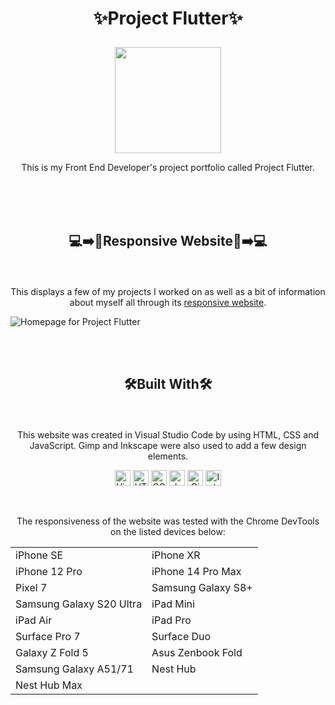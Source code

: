 # <p align="center">✨Project Flutter✨</p>

<p align="center"><img src="https://github.com/user-attachments/assets/cdeb55aa-f926-4325-9b85-8c2c0f5f59c0" style="height: 170px;"></p>

<p align="center">This is my Front End Developer's project portfolio called Project Flutter.</p>

<br>
<br>
<br>

## <p align="center">💻➡️📱Responsive Website📱➡️💻</p>

<br>

<p align="center">This displays a few of my projects I worked on as well as a bit of information about myself all through its <a href="https://courressa.github.io/">responsive website</a>.</p>

![Homepage for Project Flutter](https://github.com/user-attachments/assets/42e6d08a-a13d-4c59-a699-a86aa3475c06)


<br>
<br>

## <p align="center">🛠️Built With🛠️</p>

<br>

<p align="center">This website was created in Visual Studio Code by using HTML, CSS and JavaScript. Gimp and Inkscape were also used to add a few design elements.
</p>

<p align="center"> <img src="https://github.com/Courressa/SunCon/assets/169003750/2aba3cad-81db-4cc2-978a-a88c0afbcce1" alt="Visual Studio Code icon" style="height: 25px;">  <img src="https://github.com/Courressa/SunCon/assets/169003750/bb3f98e3-b54c-40cf-8d6d-8031ede53493" alt="HTML icon" style="height: 25px;">  <img src="https://github.com/Courressa/SunCon/assets/169003750/757fb538-1479-422a-9554-285a87bf4e4f" alt="CCS icon" style="height: 25px;"> 
<img src="https://github.com/user-attachments/assets/0919a98a-1ab5-4e62-a4cf-822d81f2593c" alt="JavaScript icon" style="height: 25px;"> <img src="https://github.com/user-attachments/assets/9c49bb57-a355-4309-b37d-b8e08347db0e" alt="Gimp icon" style="height: 25px;"> <img src="https://github.com/user-attachments/assets/1eb7d2c5-5e16-41ed-a8ed-444eb4cc65ca" alt="Inkscape icon" style="height: 25px;">

</p>

<br>

<p align="center">The responsiveness of the website was tested with the Chrome DevTools on the listed devices below:</p>

<div align="center">
  <table border="0">
     <tr>
        <td>iPhone SE</td>
        <td>iPhone XR</td>
     </tr>
      <tr>
        <td>iPhone 12 Pro</td>
        <td>iPhone 14 Pro Max</td>
     </tr>
      <tr>
        <td>Pixel 7</td>
        <td>Samsung Galaxy S8+</td>
     </tr>
      <tr>
        <td>Samsung Galaxy S20 Ultra</td>
        <td>iPad Mini</td>
     </tr>
      <tr>
        <td>iPad Air</td>
        <td>iPad Pro</td>
     </tr>
      <tr>
        <td>Surface Pro 7</td>
        <td>Surface Duo</td>
     </tr>
      <tr>
        <td>Galaxy Z Fold 5</td>
        <td>Asus Zenbook Fold</td>
     </tr>
      <tr>
        <td>Samsung Galaxy A51/71</td>
        <td>Nest Hub</td>
     </tr>
      <tr>
        <td>Nest Hub Max</td>
        <td></td>
     </tr>
  </table>
</div>

